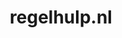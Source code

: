 ---
layout: post
title:  "regelhulp.nl"
internal_url:  "/data/regelhulp.nl.html"
categories: dutchgov
---
